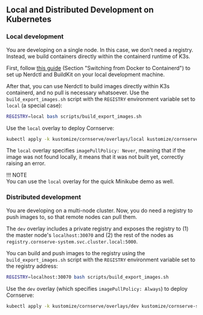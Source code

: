 ## Local and Distributed Development on Kubernetes

### Local development

You are developing on a single node.
In this case, we don't need a registry.
Instead, we build containers directly within the containerd runtime of K3s.

First, follow [this guide](https://blog.otvl.org/blog/k3s-loc-sp) (Section "Switching from Docker to Containerd") to set up Nerdctl and BuildKit on your local development machine.

After that, you can use Nerdctl to build images directly within K3s containerd, and no pull is necessary whatsoever.
Use the `build_export_images.sh` script with the `REGISTRY` environment variable set to `local` (a special case):

```bash
REGISTRY=local bash scripts/build_export_images.sh 
```

Use the `local` overlay to deploy Cornserve:

```bash
kubectl apply -k kustomize/cornserve/overlays/local kustomize/cornserve-system/overlays/dev
```

The `local` overlay specifies `imagePullPolicy: Never`, meaning that if the image was not found locally, it means that it was not built yet, correctly raising an error.

!!! NOTE  
    You can use the `local` overlay for the quick Minikube demo as well.

### Distributed development

You are developing on a multi-node cluster.
Now, you do need a registry to push images to, so that remote nodes can pull them.

The `dev` overlay includes a private registry and exposes the registry to (1) the master node's `localhost:30070` and (2) the rest of the nodes as `registry.cornserve-system.svc.cluster.local:5000`.

You can build and push images to the registry using the `build_export_images.sh` script with the `REGISTRY` environment variable set to the registry address:

```bash
REGISTRY=localhost:30070 bash scripts/build_export_images.sh
```

Use the `dev` overlay (which specifies `imagePullPolicy: Always`) to deploy Cornserve:

```bash
kubectl apply -k kustomize/cornserve/overlays/dev kustomize/cornserve-system/overlays/dev
```
